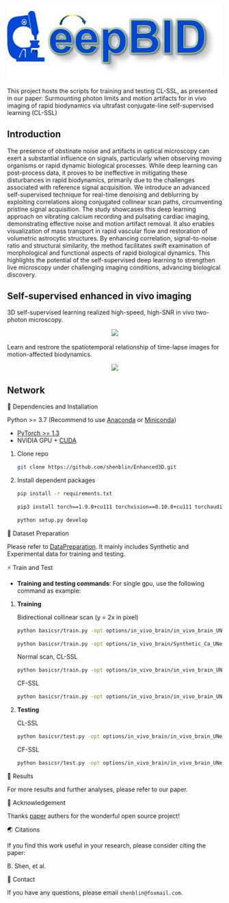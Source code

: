 <p align="center">
  <img src="assets/title.jpg">
</p>

This project hosts the scripts for training and testing CL-SSL, as presented in our paper: Surmounting photon limits and motion artifacts for in vivo imaging of rapid biodynamics via ultrafast conjugate-line self-supervised learning (CL-SSL)


## Introduction

The presence of obstinate noise and artifacts in optical microscopy can exert a substantial influence on signals, particularly when observing moving organisms or rapid dynamic biological processes. While deep learning can post-process data, it proves to be ineffective in mitigating these disturbances in rapid biodynamics, primarily due to the challenges associated with reference signal acquisition. We introduce an advanced self-supervised technique for real-time denoising and deblurring by exploiting correlations along conjugated collinear scan paths, circumventing pristine signal acquisition. The study showcases this deep learning approach on vibrating calcium recording and pulsating cardiac imaging, demonstrating effective noise and motion artifact removal. It also enables visualization of mass transport in rapid vascular flow and restoration of volumetric astrocytic structures. By enhancing correlation, signal-to-noise ratio and structural similarity, the method facilitates swift examination of morphological and functional aspects of rapid biological dynamics. This highlights the potential of the self-supervised deep learning to strengthen live microscopy under challenging imaging conditions, advancing biological discovery.

## Self-supervised enhanced in vivo imaging 
3D self-supervised learning realized high-speed, high-SNR in vivo two-photon microscopy.

<p align="center">
  <img src="assets/diagram.gif">
</p>

Learn and restrore the spatiotemporal relationship of time-lapse images for motion-affected biodynamics.

<p align="center">
  <img src="assets/comparison.gif">
</p>


## Network
📕 Dependencies and Installation

Python >= 3.7 (Recommend to use [Anaconda](https://www.anaconda.com/download/#linux) or [Miniconda](https://docs.conda.io/en/latest/miniconda.html))
- [PyTorch >= 1.3](https://pytorch.org/)
- NVIDIA GPU + [CUDA](https://developer.nvidia.com/cuda-downloads)

1. Clone repo

    ```bash
    git clone https://github.com/shenblin/Enhanced3D.git
    ```

2. Install dependent packages

    ```bash
    pip install -r requirements.txt
     ```
     ```bash
    pip3 install torch==1.9.0+cu111 torchvision==0.10.0+cu111 torchaudio==0.9.0 -f https://download.pytorch.org/whl/torch_stable.html
      ```
     ```bash
    python setup.py develop
    ```
   
📕 Dataset Preparation

Please refer to [DataPreparation](datasets/Data_Download.md). It mainly includes Synthetic and Experimental data for training and testing.


⚡ Train and Test

- **Training and testing commands**: For single gpu, use the following command as example:
1. **Training**

   Bidirectional collinear scan (y = 2x in pixel)

    ```bash
    python basicsr/train.py -opt options/in_vivo_brain/in_vivo_brain_UNet3D_self_lines_train_bi_scan.yml
    ```
    ```bash
    python basicsr/train.py -opt options/in_vivo_brain/Synthetic_Ca_UNet3D_self_lines_train.yml
    ```
    
   Normal scan, CL-SSL
    ```bash
    python basicsr/train.py -opt options/in_vivo_brain/in_vivo_brain_UNet3D_self_lines_train.yml
    ```
    CF-SSL
    ```bash
    python basicsr/train.py -opt options/in_vivo_brain/in_vivo_brain_UNet_self_frames_train.yml
     ```

2. **Testing**
     
    CL-SSL
    ```bash
    python basicsr/test.py -opt options/in_vivo_brain/in_vivo_brain_UNet3D_self_lines_test.yml
    ```
    CF-SSL
    ```bash
    python basicsr/test.py -opt options/in_vivo_brain/in_vivo_brain_UNet_self_frames_test.yml
     ```
 
📢 Results

For more results and further analyses, please refer to our paper.


📜 Acknowledgement

Thanks [paper](https://arxiv.org/pdf/2007.15651) authers for the wonderful open source project!


🌏 Citations

If you find this work useful in your research, please consider citing the paper:

B. Shen, et al.

📧 Contact

If you have any questions, please email `shenblin@foxmail.com`.
